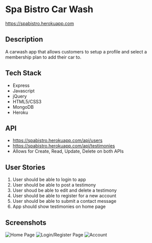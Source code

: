 # Spa Bistro Car Wash

https://spabistro.herokuapp.com

## Description
A carwash app that allows customers to setup a profile and select a membership plan to add their car to. 

## Tech Stack
* Express
* Javascript
* jQuery
* HTML5/CSS3
* MongoDB
* Heroku

## API
* https://spabistro.herokuapp.com/api/users
* https://spabistro.herokuapp.com/api/testimonies
* Allows for Create, Read, Update, Delete on both APIs

## User Stories

1. User should be able to login to app
2. User should be able to post a testimony
3. User shoud be able to edit and delete a testimony
4. User should be able to register for a new account
5. User should be able to submit a contact message
6. App should show testimonies on home page


## Screenshots
![Home Page](https://github.com/tambriakemp/autoSpaBistro/blob/master/public/images/autospabistrohomepage.png "Home Page")
![Login/Register Page](https://github.com/tambriakemp/autoSpaBistro/blob/master/public/images/autospabistrologin.png
 "Title")
![Account](https://github.com/tambriakemp/autoSpaBistro/blob/master/public/images/autospabistroprofile.png "Title")
